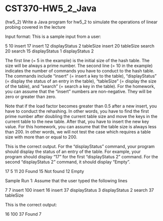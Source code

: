 # CST370-HW5_2_Java

(hw5_2) Write a Java program for hw5_2 to simulate the operations of linear probing covered in the lecture

Input format: This is a sample input from a user:

5
10
insert 17
insert 12
displayStatus 2
tableSize 
insert 20
tableSize
search 20
search 15
displayStatus 1
displayStatus 2

The first line (= 5 in the example) is the initial size of the hash table. The size will be always a prime number. The second line (= 10 in the example) indicates the number of commands you have to conduct to the hash table. The commands include “insert” (= insert a key to the table), “displayStatus” (= display the status of an entry in the table), “tableSize” (= display the size of the table), and “search” (= search a key in the table). 
For the homework, you can assume that the “insert” numbers are non-negative. They will be zero or greater than zero. 

Note that if the load factor becomes greater than 0.5 after a new insert, you have to conduct the rehashing. In other words, you have to find the first prime number after doubling the current table size and move the keys in the current table to the new table. After that, you have to insert the new key value. For this homework, you can assume that the table size is always less than 200. In other words, we will not test the case which requires a table size with more than or equal to 200. 

This is the correct output. For the “displayStatus” command, your program should display the status of an entry of the table. For example, your program should display “17” for the first “displayStatus 2” command. For the second “displayStatus 2” command, it should display “Empty”.

17
5
11
20 Found
15 Not found
12
Empty

Sample Run 1: Assume that the user typed the following lines

7
7
insert 100
insert 16
insert 37
displayStatus 3
displayStatus 2
search 37
tableSize

This is the correct output:

16
100
37 Found
7

